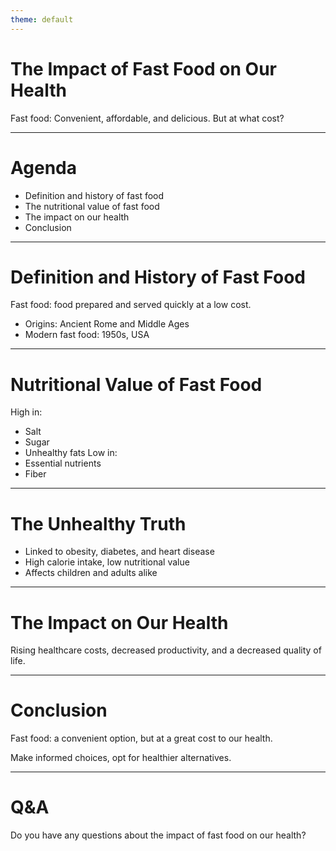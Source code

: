 ```yaml
---
theme: default
---
```


# The Impact of Fast Food on Our Health

Fast food: Convenient, affordable, and delicious. But at what cost?

---

# Agenda

* Definition and history of fast food
* The nutritional value of fast food
* The impact on our health
* Conclusion

---

# Definition and History of Fast Food

Fast food: food prepared and served quickly at a low cost.

* Origins: Ancient Rome and Middle Ages
* Modern fast food: 1950s, USA

---

# Nutritional Value of Fast Food

High in:
* Salt
* Sugar
* Unhealthy fats
Low in:
* Essential nutrients
* Fiber

---

# The Unhealthy Truth

* Linked to obesity, diabetes, and heart disease
* High calorie intake, low nutritional value
* Affects children and adults alike

---

# The Impact on Our Health

Rising healthcare costs, decreased productivity, and a decreased quality of life.

---

# Conclusion

Fast food: a convenient option, but at a great cost to our health.

Make informed choices, opt for healthier alternatives.

---

# Q&A

Do you have any questions about the impact of fast food on our health?